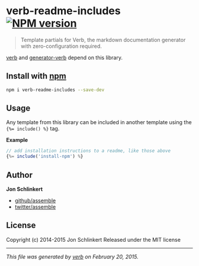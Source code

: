 # verb-readme-includes [![NPM version](https://badge.fury.io/js/verb-readme-includes.svg)](http://badge.fury.io/js/verb-readme-includes)

> Template partials for Verb, the markdown documentation generator with zero-configuration required.

[verb](https://github.com/assemble/verb) and [generator-verb](https://github.com/assemble/generator-verb) depend on this library.

## Install with [npm](npmjs.org)

```bash
npm i verb-readme-includes --save-dev
```

## Usage

Any template from this library can be included in another template using the `{%= include() %}` tag.

**Example**

```js
// add installation instructions to a readme, like those above
{%= include('install-npm') %}
```

## Author

**Jon Schlinkert**

+ [github/assemble](https://github.com/assemble)
+ [twitter/assemble](http://twitter.com/assemble)

## License
Copyright (c) 2014-2015 Jon Schlinkert
Released under the MIT license

***

_This file was generated by [verb](https://github.com/assemble/verb) on February 20, 2015._